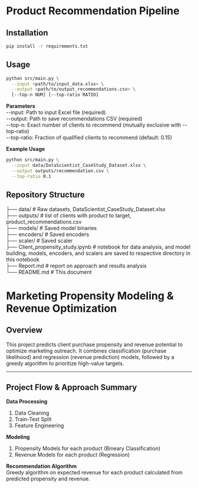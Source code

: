 # Product Recommendation Pipeline

## Installation
```bash
pip install -r requirements.txt 
```
## Usage
```bash
python src/main.py \
  --input <path/to/input_data.xlsx> \
  --output <path/to/output_recommendations.csv> \
  [--top-n NUM] [--top-ratio RATIO]
```

**Parameters**    
--input: Path to input Excel file (required)   
--output: Path to save recommendations CSV (required)   
--top-n: Exact number of clients to recommend (mutually exclusive with --top-ratio)   
--top-ratio: Fraction of qualified clients to recommend (default: 0.15)   

**Example Usage**
```bash
python src/main.py \
  --input data/DataScientist_CaseStudy_Dataset.xlsx \
  --output outputs/recommendation.csv \
  --top-ratio 0.1
```

## Repository Structure 
├── data/  # Raw datasets, DataScientist_CaseStudy_Dataset.xlsx   
├── outputs/  # list of clients with product to target,  product_recommendations.csv   
├── models/ # Saved model binaries   
├── encoders/ # Saved encoders   
├── scaler/ # Saved scaler   
├── Client_propensity_study.ipynb  # notebook for data analysis, and model building, models, encoders, and scalers are saved to respective directory in this notebook   
├── Report.md # report on approach and results analysis   
└── README.md # This document   

# Marketing Propensity Modeling & Revenue Optimization  

## Overview  
This project predicts client purchase propensity and revenue potential to optimize marketing outreach. It combines classification (purchase likelihood) and regression (revenue prediction) models, followed by a greedy algorithm to prioritize high-value targets.

---

## Project Flow & Approach Summary  

**Data Processing**
1. Data Cleaning 
2. Train-Test Split
3. Feature Engineering

**Modeling**
1. Propensity Models for each product (Bineary Classification)
2. Revenue Models for each product (Regression)  

**Recommendation Algorithm**   
Greedy algorithm on expected revenue for each product calculated from predicted propensity and revenue. 


<!-- ## 1. Data Processing  
- ​**Cleaning**:  
  - Removed duplicate records and merged multiple data sources into a unified dataset.  
- ​**Feature Engineering**:  
  - ​**Account Balances**: Replaced negative values with `0`, applied log transformation to reduce right-skew.  
  - ​**Count Features**: Standardized using z-score scaling.  
  - ​**Categorical Variables**: One-hot encoded the `Sex` column.  
- ​**Data Splitting**:  
  - Separated unlabeled test data (clients without purchase outcomes).  
  - Split remaining data into 80% training and 20% validation sets (stratified by class).  

---

## 2. Modeling  
### ​**Propensity Models (Classification)**  
- ​**Objective**: Predict purchase likelihood for 3 products (`Sale_CC`, `Sale_MF`, `Sale_CL`).  
- ​**Approach**:  
  - Tested ​**LightGBM** (grid search, AUC-optimized) vs. ​**logistic regression** (baseline).  
  - ​**Key Tradeoff**: LightGBM achieved higher AUC (0.78 vs. 0.76), but logistic regression offered better precision-recall balance.  
  - ​**Final Choice**: Logistic regression for operational simplicity and balanced performance.  

### ​**Revenue Models (Regression)**  
- ​**Objective**: Predict revenue for clients flagged as likely purchasers.  
- ​**Approach**:  
  - Compared ​**LightGBM Regressor** (grid search) with ​**linear regression** (baseline).  
  - ​**Key Insight**: LightGBM slightly outperformed linear regression (MAE: 12.8 vs. 13.1, R²: 0.72 vs. 0.71) but was less interpretable.  
  - ​**Final Choice**: Linear regression for stable, interpretable predictions.  

---

## 3. Recommendation Algorithm  
- ​**Expected Revenue**:  
  - Calculated as `P(Propensity) × Predicted Revenue` for each (client, product) pair.  
- ​**Targeting Workflow**:  
  1. ​**Thresholding**: Excluded clients with propensity < 0.5.  
  2. ​**Ranking**: Sorted remaining pairs by descending expected revenue.  
  3. ​**Selection**: Greedily picked top pairs, ensuring:  
     - Maximum 1 product recommendation per client.  
     - Batch execution within predefined client quotas.  

**Design Philosophy**: Prioritized model interpretability and operational simplicity, balancing performance with deployment practicality.   -->